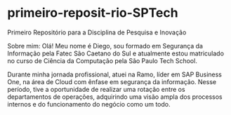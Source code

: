 # primeiro-reposit-rio-SPTech
Primeiro Repositório para a Disciplina de Pesquisa e Inovação

Sobre mim:
Olá! Meu nome é Diego, sou formado em Segurança da Informação pela Fatec São Caetano do Sul e atualmente estou matriculado no curso de Ciência da Computação pela São Paulo Tech School.

Durante minha jornada profissional, atuei na Ramo, líder em SAP Business One, na área de Cloud com ênfase em segurança da informação. Nesse período, tive a oportunidade de realizar uma rotação entre os departamentos de operações, adquirindo uma visão ampla dos processos internos e do funcionamento do negócio como um todo.

